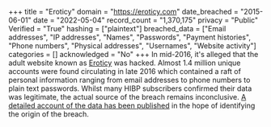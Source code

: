 +++
title = "Eroticy"
domain = "https://eroticy.com"
date_breached = "2015-06-01"
date = "2022-05-04"
record_count = "1,370,175"
privacy = "Public"
Verified = "True"
hashing = ["plaintext"]
breached_data = ["Email addresses", "IP addresses", "Names", "Passwords", "Payment histories", "Phone numbers", "Physical addresses", "Usernames", "Website activity"]
categories = []
acknowledged = "No"
+++
In mid-2016, it's alleged that the adult website known as <a href="http://eroticy.com" target="_blank" rel="noopener">Eroticy</a> was hacked. Almost 1.4 million unique accounts were found circulating in late 2016 which contained a raft of personal information ranging from email addresses to phone numbers to plain text passwords. Whilst many HIBP subscribers confirmed their data was legitimate, the actual source of the breach remains inconclusive. <a href="https://www.troyhunt.com/a-data-breach-investigation-blow-by-blow" target="_blank" rel="noopener">A detailed account of the data has been published</a> in the hope of identifying the origin of the breach.
